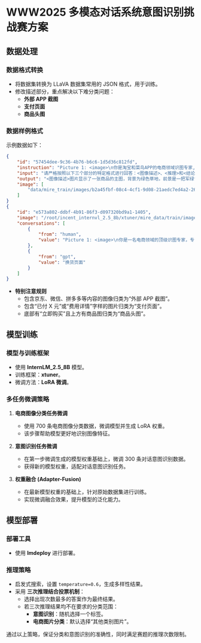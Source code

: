 
# WWW2025 多模态对话系统意图识别挑战赛方案

## 数据处理

### 数据格式转换
- 将数据集转换为 LLaVA 数据集常用的 JSON 格式，用于训练。
- 修改描述部分，重点解决以下难分类问题：
  - **外部 APP 截图**  
  - **支付页面**  
  - **商品头图**  

### 数据样例格式
示例数据如下：  
```json
{
    "id": "57454dee-9c36-4b76-b6c6-1d5d36c812fd",
    "instruction": "Picture 1: <image>\n你是淘宝和菜鸟APP的电商领域识图专家,可以理解消费者上传的软件截图或实物拍摄图。现在,请你对消费者上传的图片进行分类。以下是可以参考的分类标签: [...]",
    "input": "请严格按照以下三个部分的特定格式进行回答：<图像描述>、<推理>和<结论>。格式示例如下：\n\n<图像描述>[简要描述图像中与问题相关的关键信息和细节。]</图像描述>\n<推理>[解释分类的依据，请确保理由充分、清晰，并紧密结合问题或图片的相关细节。]</推理>\n<结论>[直接给出最终答案。]</结论>",
    "output": "<图像描述>图片显示了一张商品的主图，背景为绿色草地，前景是一把军绿色的折叠椅。图片上方有“工厂直销 性价比”的字样，下方有商品的详细信息，包括价格、优惠信息和发货信息。</图像描述>\n<推理>这张图片展示的是商品的主图，通常用于商品页面的顶部，以吸引消费者的注意力并提供商品的基本信息。图片中包含了商品的主要特点和价格信息，符合商品头图的特征。</推理>\n<结论>商品头图</结论>",
    "image": [
        "data/mire_train/images/b2a45fbf-08c4-4cf1-9d08-21aedc7ed4a2-268-0.jpg"
    ]
}
{
    "id": "e573a802-ddbf-4b91-86f3-d097320bd9a1-1405",
    "image": "/root/incent_internvl_2.5_8b/xtuner/mire_data/train/images/e573a802-ddbf-4b91-86f3-d097320bd9a1-1405-0.jpg",
    "conversations": [
        {
            "from": "human",
            "value": "Picture 1: <image>\n你是一名电商领域的顶级识图专家，专注于分类消费者上传的软件截图或实物拍摄图片。你的任务是基于图像内容进行精准分类。作为淘宝和菜鸟应用的资深专家，请特别注意以下规则：如果图像中包含京东、微信、拼多多、短信或手机系统相关内容，请分类为“外部APP截图”。如果图像中出现“已付X元”或“费用详情”等支付相关字样，即使包含“订单详情”，也应归类为“支付页面”。如果底部有“立即购买”且上方有商品图归“商品头图”。请根据用户上传的图片，对其进行场景分类。分类结果必须从以下列表中选择，并仅输出一个标签：[\"实物拍摄(含售后)\",\"商品分类选项\",\"商品头图\",\"商品详情页截图\",\"下单过程中出现异常（显示购买失败浮窗）\",\"订单详情页面\",\"支付页面\",\"评论区截图页面\",\"物流页面-物流列表页面\",\"物流页面-物流跟踪页面\",\"物流页面-物流异常页面\",\"退款页面\",\"退货页面\",\"换货页面\",\"购物车页面\",\"店铺页面\",\"活动页面\",\"优惠券领取页面\",\"账单/账户页面\",\"投诉举报页面\",\"平台介入页面\",\"外部APP截图\",\"其他类别图片\"]。"
        },
        {
            "from": "gpt",
            "value": "换货页面"
        }
    ]
}
```

- **特别注意规则**  
  - 包含京东、微信、拼多多等内容的图像归类为“外部 APP 截图”。  
  - 包含“已付 X 元”或“费用详情”字样的图片归类为“支付页面”。  
  - 底部有“立即购买”且上方有商品图归类为“商品头图”。

## 模型训练

### 模型与训练框架
- 使用 **InternLM_2.5_8B** 模型。
- 训练框架：**xtuner**。
- 微调方法：**LoRA 微调**。

### 多任务微调策略
1. **电商图像分类任务微调**  
   - 使用 700 条电商图像分类数据，微调模型并生成 LoRA 权重。
   - 该步骤帮助模型更好地识别图像特征。
   
2. **意图识别任务微调**  
   - 在第一步微调生成的模型权重基础上，微调 300 条对话意图识别数据。
   - 获得新的模型权重，适配对话意图识别任务。

3. **权重融合 (Adapter-Fusion)**  
   - 在最新模型权重的基础上，针对原始数据集进行训练。
   - 实现微调融合效果，提升模型的泛化能力。

## 模型部署

### 部署工具
- 使用 **lmdeploy** 进行部署。

### 推理策略
- 启发式搜索，设置 `temperature=0.6`，生成多样性结果。
- 采用 **三次推理结合投票机制**：
  - 选择出现次数最多的答案作为最终结果。
  - 若三次推理结果均不在要求的分类范围：
    - **意图识别**：随机选择一个标签。
    - **电商图片分类**：默认选择“其他类别图片”。

通过以上策略，保证分类和意图识别的准确性，同时满足赛题的推理次数限制。

